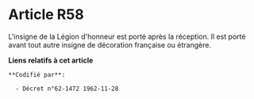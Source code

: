 # Article R58

L'insigne de la Légion d'honneur est porté après la réception. Il est porté avant tout autre insigne de décoration française
ou étrangère.

**Liens relatifs à cet article**

	**Codifié par**:

	  - Décret n°62-1472 1962-11-28
